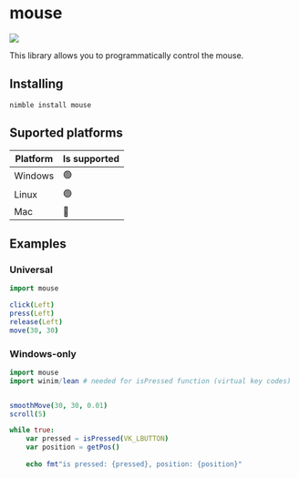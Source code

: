 # mouse

[![](https://raw.githubusercontent.com/hiikion/mouse/main/assets/made-with-nim.svg)](https://raw.githubusercontent.com/hiikion/mouse/main/assets/made-with-nim.svg)

This library allows you to programmatically control the mouse. 
## Installing
```
nimble install mouse
```
## Suported platforms
| Platform  | Is supported  |
| ------------ | ------------ |
|  Windows  |  🟢  |
|  Linux  |  🟢  |
|  Mac  |  🔴 |

## Examples
### Universal
```nim
import mouse

click(Left) 
press(Left)
release(Left)
move(30, 30)
```
### Windows-only
```nim
import mouse
import winim/lean # needed for isPressed function (virtual key codes)


smoothMove(30, 30, 0.01)
scroll(5)

while true:
    var pressed = isPressed(VK_LBUTTON)
    var position = getPos()
    
    echo fmt"is pressed: {pressed}, position: {position}"
```
